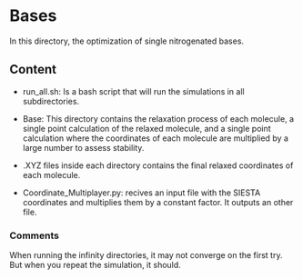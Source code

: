 # Bases

In this directory, the optimization of single nitrogenated bases. 

## Content

* run_all.sh: Is a bash script that will run the simulations in all subdirectories.

* Base: This directory contains the relaxation process of each molecule, a single point calculation of the relaxed molecule, and a single point calculation where the coordinates of each molecule are multiplied by a large number to assess stability. 

* .XYZ files inside each directory contains the final relaxed coordinates of each molecule.

* Coordinate_Multiplayer.py: recives an input file with the SIESTA coordinates and multiplies them by a constant factor. It outputs an other file. 


### Comments

When running the infinity directories, it may not converge on the first try. But when you repeat the simulation, it should. 